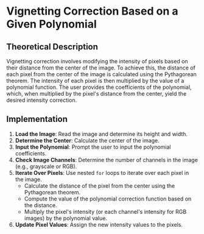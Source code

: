 # Vignetting Correction Based on a Given Polynomial

## Theoretical Description

Vignetting correction involves modifying the intensity of pixels based on their distance from the center of the image. To achieve this, the distance of each pixel from the center of the image is calculated using the Pythagorean theorem. The intensity of each pixel is then multiplied by the value of a polynomial function. The user provides the coefficients of the polynomial, which, when multiplied by the pixel's distance from the center, yield the desired intensity correction.

## Implementation

1. **Load the Image**: Read the image and determine its height and width.
2. **Determine the Center**: Calculate the center of the image.
3. **Input the Polynomial**: Prompt the user to input the polynomial coefficients.
4. **Check Image Channels**: Determine the number of channels in the image (e.g., grayscale or RGB).
5. **Iterate Over Pixels**: Use nested `for` loops to iterate over each pixel in the image.
   - Calculate the distance of the pixel from the center using the Pythagorean theorem.
   - Compute the value of the polynomial correction function based on the distance.
   - Multiply the pixel's intensity (or each channel's intensity for RGB images) by the polynomial value.
6. **Update Pixel Values**: Assign the new intensity values to the pixels.
